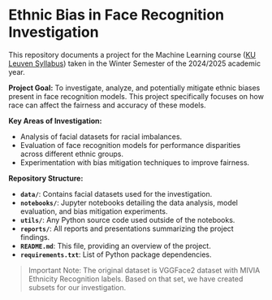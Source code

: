 # Ethnic Bias in Face Recognition Investigation

This repository documents a project for the Machine Learning course ([KU Leuven Syllabus](https://onderwijsaanbod.kuleuven.be/syllabi/e/T44MLEE.htm#activetab=doelstellingen_idp978576)) taken in the Winter Semester of the 2024/2025 academic year.

**Project Goal:** To investigate, analyze, and potentially mitigate ethnic biases present in face recognition models. This project specifically focuses on how race can affect the fairness and accuracy of these models.

**Key Areas of Investigation:**

* Analysis of facial datasets for racial imbalances.
* Evaluation of face recognition models for performance disparities across different ethnic groups.
* Experimentation with bias mitigation techniques to improve fairness.

**Repository Structure:**
* **`data/`**: Contains facial datasets used for the investigation.
* **`notebooks/`**: Jupyter notebooks detailing the data analysis, model evaluation, and bias mitigation experiments.
* **`utils/`**: Any Python source code used outside of the notebooks.
* **`reports/`**: All reports and presentations summarizing the project findings.
* **`README.md`**: This file, providing an overview of the project.
* **`requirements.txt`**: List of Python package dependencies.

> Important Note:
The original dataset is VGGFace2 dataset with MIVIA Ethnicity Recognition labels. Based on that set, we have created subsets for our investigation.